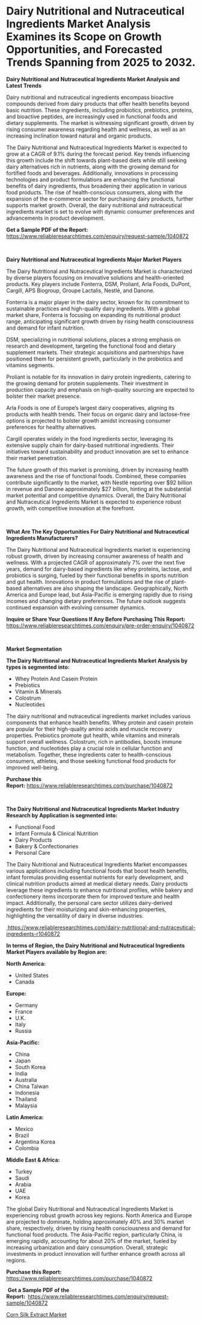 <p><h1>Dairy Nutritional and Nutraceutical Ingredients Market Analysis Examines its Scope on Growth Opportunities, and Forecasted Trends Spanning from 2025 to 2032.</h1></p><p><strong>Dairy Nutritional and Nutraceutical Ingredients Market Analysis and Latest Trends</strong></p>
<p><p>Dairy nutritional and nutraceutical ingredients encompass bioactive compounds derived from dairy products that offer health benefits beyond basic nutrition. These ingredients, including probiotics, prebiotics, proteins, and bioactive peptides, are increasingly used in functional foods and dietary supplements. The market is witnessing significant growth, driven by rising consumer awareness regarding health and wellness, as well as an increasing inclination toward natural and organic products.</p><p>The Dairy Nutritional and Nutraceutical Ingredients Market is expected to grow at a CAGR of 9.1% during the forecast period. Key trends influencing this growth include the shift towards plant-based diets while still seeking dairy alternatives rich in nutrients, along with the growing demand for fortified foods and beverages. Additionally, innovations in processing technologies and product formulations are enhancing the functional benefits of dairy ingredients, thus broadening their application in various food products. The rise of health-conscious consumers, along with the expansion of the e-commerce sector for purchasing dairy products, further supports market growth. Overall, the dairy nutritional and nutraceutical ingredients market is set to evolve with dynamic consumer preferences and advancements in product development.</p></p>
<p><strong>Get a Sample PDF of the Report:&nbsp;</strong> <a href="https://www.reliableresearchtimes.com/enquiry/request-sample/1040872?utm_campaign=2193&utm_medium=2&utm_source=Github&utm_content=ia&utm_term=04042025&utm_id=dairy-nutritional-and-nutraceutical-ingredients">https://www.reliableresearchtimes.com/enquiry/request-sample/1040872</a></p>
<p>&nbsp;</p>
<p><strong>Dairy Nutritional and Nutraceutical Ingredients Major Market Players</strong></p>
<p><p>The Dairy Nutritional and Nutraceutical Ingredients Market is characterized by diverse players focusing on innovative solutions and health-oriented products. Key players include Fonterra, DSM, Proliant, Arla Foods, DuPont, Cargill, APS Biogroup, Groupe Lactalis, Nestlé, and Danone.</p><p>Fonterra is a major player in the dairy sector, known for its commitment to sustainable practices and high-quality dairy ingredients. With a global market share, Fonterra is focusing on expanding its nutritional product range, anticipating significant growth driven by rising health consciousness and demand for infant nutrition.</p><p>DSM, specializing in nutritional solutions, places a strong emphasis on research and development, targeting the functional food and dietary supplement markets. Their strategic acquisitions and partnerships have positioned them for persistent growth, particularly in the probiotics and vitamins segments.</p><p>Proliant is notable for its innovation in dairy protein ingredients, catering to the growing demand for protein supplements. Their investment in production capacity and emphasis on high-quality sourcing are expected to bolster their market presence.</p><p>Arla Foods is one of Europe’s largest dairy cooperatives, aligning its products with health trends. Their focus on organic dairy and lactose-free options is projected to bolster growth amidst increasing consumer preferences for healthy alternatives.</p><p>Cargill operates widely in the food ingredients sector, leveraging its extensive supply chain for dairy-based nutritional ingredients. Their initiatives toward sustainability and product innovation are set to enhance their market penetration.</p><p>The future growth of this market is promising, driven by increasing health awareness and the rise of functional foods. Combined, these companies contribute significantly to the market, with Nestlé reporting over $92 billion in revenue and Danone approximately $27 billion, hinting at the substantial market potential and competitive dynamics. Overall, the Dairy Nutritional and Nutraceutical Ingredients Market is expected to experience robust growth, with competitive innovation at the forefront.</p></p>
<p>&nbsp;</p>
<p><strong>What Are The Key Opportunities For Dairy Nutritional and Nutraceutical Ingredients Manufacturers?</strong></p>
<p><p>The Dairy Nutritional and Nutraceutical Ingredients market is experiencing robust growth, driven by increasing consumer awareness of health and wellness. With a projected CAGR of approximately 7% over the next five years, demand for dairy-based ingredients like whey proteins, lactose, and probiotics is surging, fueled by their functional benefits in sports nutrition and gut health. Innovations in product formulations and the rise of plant-based alternatives are also shaping the landscape. Geographically, North America and Europe lead, but Asia-Pacific is emerging rapidly due to rising incomes and changing dietary preferences. The future outlook suggests continued expansion with evolving consumer dynamics.</p></p>
<p><strong>Inquire or Share Your Questions If Any Before Purchasing This Report:</strong> <a href="https://www.reliableresearchtimes.com/enquiry/pre-order-enquiry/1040872?utm_campaign=2193&utm_medium=2&utm_source=Github&utm_content=ia&utm_term=04042025&utm_id=dairy-nutritional-and-nutraceutical-ingredients">https://www.reliableresearchtimes.com/enquiry/pre-order-enquiry/1040872</a></p>
<p>&nbsp;</p>
<p><strong>Market Segmentation</strong></p>
<p><strong>The Dairy Nutritional and Nutraceutical Ingredients Market Analysis by types is segmented into:</strong></p>
<p><ul><li>Whey Protein And Casein Protein</li><li>Prebiotics</li><li>Vitamin & Minerals</li><li>Colostrum</li><li>Nucleotides</li></ul></p>
<p><p>The dairy nutritional and nutraceutical ingredients market includes various components that enhance health benefits. Whey protein and casein protein are popular for their high-quality amino acids and muscle recovery properties. Prebiotics promote gut health, while vitamins and minerals support overall wellness. Colostrum, rich in antibodies, boosts immune function, and nucleotides play a crucial role in cellular function and metabolism. Together, these ingredients cater to health-conscious consumers, athletes, and those seeking functional food products for improved well-being.</p></p>
<p><strong>Purchase this Report:&nbsp;</strong><a href="https://www.reliableresearchtimes.com/purchase/1040872?utm_campaign=2193&utm_medium=2&utm_source=Github&utm_content=ia&utm_term=04042025&utm_id=dairy-nutritional-and-nutraceutical-ingredients">https://www.reliableresearchtimes.com/purchase/1040872</a></p>
<p>&nbsp;</p>
<p><strong>The Dairy Nutritional and Nutraceutical Ingredients Market Industry Research by Application is segmented into:</strong></p>
<p><ul><li>Functional Food</li><li>Infant Formula & Clinical Nutrition</li><li>Dairy Products</li><li>Bakery & Confectionaries</li><li>Personal Care</li></ul></p>
<p><p>The Dairy Nutritional and Nutraceutical Ingredients Market encompasses various applications including functional foods that boost health benefits, infant formulas providing essential nutrients for early development, and clinical nutrition products aimed at medical dietary needs. Dairy products leverage these ingredients to enhance nutritional profiles, while bakery and confectionery items incorporate them for improved texture and health impact. Additionally, the personal care sector utilizes dairy-derived ingredients for their moisturizing and skin-enhancing properties, highlighting the versatility of dairy in diverse industries.</p></p>
<p><a href="https://www.reliableresearchtimes.com/dairy-nutritional-and-nutraceutical-ingredients-r1040872?utm_campaign=2193&utm_medium=2&utm_source=Github&utm_content=ia&utm_term=04042025&utm_id=dairy-nutritional-and-nutraceutical-ingredients">&nbsp;https://www.reliableresearchtimes.com/dairy-nutritional-and-nutraceutical-ingredients-r1040872</a></p>
<p><strong>In terms of Region, the Dairy Nutritional and Nutraceutical Ingredients Market Players available by Region are:</strong></p>
<p>
    <p> <strong> North America: </strong>
        <ul>
            <li>United States</li>
            <li>Canada</li>
        </ul>
        </p> 
    <p> <strong> Europe: </strong>
        <ul>
            <li>Germany</li>
            <li>France</li>
            <li>U.K.</li>
            <li>Italy</li>
            <li>Russia</li>
        </ul>
        </p> 
    <p> <strong> Asia-Pacific: </strong>
        <ul>
            <li>China</li>
            <li>Japan</li>
            <li>South Korea</li>
            <li>India</li>
            <li>Australia</li>
            <li>China Taiwan</li>
            <li>Indonesia</li>
            <li>Thailand</li>
            <li>Malaysia</li>
        </ul>
        </p> 
    <p> <strong> Latin America: </strong>
        <ul>
            <li>Mexico</li>
            <li>Brazil</li>
            <li>Argentina Korea</li>
            <li>Colombia</li>
        </ul>
        </p> 
    <p> <strong> Middle East & Africa: </strong>
        <ul>
            <li>Turkey</li>
            <li>Saudi</li>
            <li>Arabia</li>
            <li>UAE</li>
            <li>Korea</li>
        </ul>
    </p>
    </p>
<p><p>The global Dairy Nutritional and Nutraceutical Ingredients Market is experiencing robust growth across key regions. North America and Europe are projected to dominate, holding approximately 40% and 30% market share, respectively, driven by rising health consciousness and demand for functional food products. The Asia-Pacific region, particularly China, is emerging rapidly, accounting for about 20% of the market, fueled by increasing urbanization and dairy consumption. Overall, strategic investments in product innovation will further enhance growth across all regions.</p></p>
<p><strong>Purchase this Report: </strong><a href="https://www.reliableresearchtimes.com/purchase/1040872?utm_campaign=2193&utm_medium=2&utm_source=Github&utm_content=ia&utm_term=04042025&utm_id=dairy-nutritional-and-nutraceutical-ingredients">https://www.reliableresearchtimes.com/purchase/1040872</a></p>
<p>&nbsp;<strong>Get a Sample PDF of the Report:&nbsp;&nbsp;</strong><a href="https://www.reliableresearchtimes.com/enquiry/request-sample/1040872?utm_campaign=2193&utm_medium=2&utm_source=Github&utm_content=ia&utm_term=04042025&utm_id=dairy-nutritional-and-nutraceutical-ingredients">https://www.reliableresearchtimes.com/enquiry/request-sample/1040872</a></p>
<p><strong></strong></p>
<p><p><a href="https://github.com/ygfu6u/Market-Research-Report-List-2/blob/main/corn-silk-extract-market.md?utm_campaign=2193&utm_medium=2&utm_source=Github&utm_content=ia&utm_term=04042025&utm_id=dairy-nutritional-and-nutraceutical-ingredients">Corn Silk Extract Market</a></p></p>